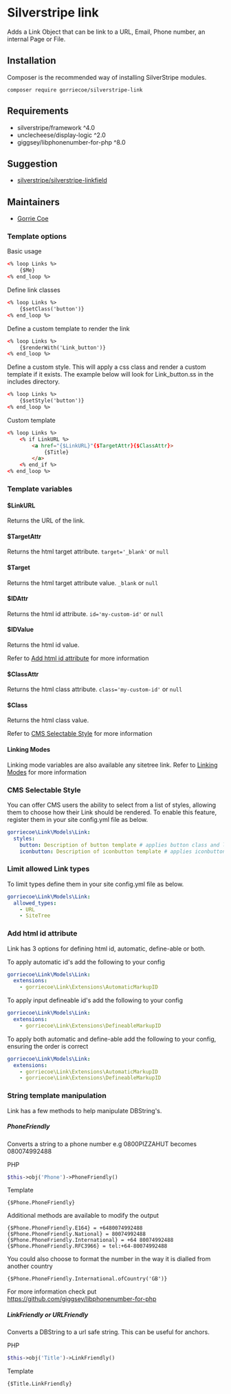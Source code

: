 # Silverstripe link
Adds a Link Object that can be link to a URL, Email, Phone number, an internal Page or File.

## Installation
Composer is the recommended way of installing SilverStripe modules.
```
composer require gorriecoe/silverstripe-link
```

## Requirements

- silverstripe/framework ^4.0
- unclecheese/display-logic ^2.0
- giggsey/libphonenumber-for-php ^8.0

## Suggestion

- [silverstripe/silverstripe-linkfield](https://github.com/gorriecoe/silverstripe-linkfield)

## Maintainers

- [Gorrie Coe](https://github.com/gorriecoe)

### Template options

Basic usage

```html
<% loop Links %>
    {$Me}
<% end_loop %>
```

Define link classes
```html
<% loop Links %>
    {$setClass('button')}
<% end_loop %>
```

Define a custom template to render the link

```html
<% loop Links %>
    {$renderWith('Link_button')}
<% end_loop %>
```

Define a custom style.  This will apply a css class and render a custom template if it exists.  The example below will look for Link_button.ss in the includes directory.

```html
<% loop Links %>
    {$setStyle('button')}
<% end_loop %>
```

Custom template

```html
<% loop Links %>
    <% if LinkURL %>
        <a href="{$LinkURL}"{$TargetAttr}{$ClassAttr}>
            {$Title}
        </a>
    <% end_if %>
<% end_loop %>
```

### Template variables
#### $LinkURL
Returns the URL of the link.
#### $TargetAttr
Returns the html target attribute. `target='_blank'` or `null`
#### $Target
Returns the html target attribute value. `_blank` or `null`
#### $IDAttr
Returns the html id attribute. `id='my-custom-id'` or `null`
#### $IDValue
Returns the html id value.

Refer to [Add html id attribute](https://github.com/gorriecoe/silverstripe-link#add-html-id-attribute) for more information

#### $ClassAttr
Returns the html class attribute. `class='my-custom-id'` or `null`
#### $Class
Returns the html class value.

Refer to [CMS Selectable Style](https://github.com/gorriecoe/silverstripe-link#cms-selectable-style) for more information

#### Linking Modes
Linking mode variables are also available any sitetree link.
Refer to [Linking Modes](https://docs.silverstripe.org/en/4/developer_guides/templates/common_variables/#linking-modes) for more information

### CMS Selectable Style

You can offer CMS users the ability to select from a list of styles, allowing them to choose how their Link should be rendered. To enable this feature, register them in your site config.yml file as below.

```yaml
gorriecoe\Link\Models\Link:
  styles:
    button: Description of button template # applies button class and looks for Link_button.ss template
    iconbutton: Description of iconbutton template # applies iconbutton class and looks for Link_iconbutton.ss template
```

### Limit allowed Link types

To limit types define them in your site config.yml file as below.

```yaml
gorriecoe\Link\Models\Link:
  allowed_types:
    - URL
    - SiteTree
```

### Add html id attribute

Link has 3 options for defining html id, automatic, define-able or both.

To apply automatic id's add the following to your config
```yaml
gorriecoe\Link\Models\Link:
  extensions:
    - gorriecoe\Link\Extensions\AutomaticMarkupID
```

To apply input defineable id's add the following to your config
```yaml
gorriecoe\Link\Models\Link:
  extensions:
    - gorriecoe\Link\Extensions\DefineableMarkupID
```

To apply both automatic and define-able add the following to your config,
ensuring the order is correct
```yaml
gorriecoe\Link\Models\Link:
  extensions:
    - gorriecoe\Link\Extensions\AutomaticMarkupID
    - gorriecoe\Link\Extensions\DefineableMarkupID
```

### String template manipulation
Link has a few methods to help manipulate DBString's.

##### PhoneFriendly
Converts a string to a phone number e.g 0800PIZZAHUT becomes 080074992488

PHP
```php
$this->obj('Phone')->PhoneFriendly()
```
Template
```
{$Phone.PhoneFriendly}

```

Additional methods are available to modify the output
```
{$Phone.PhoneFriendly.E164} = +6480074992488
{$Phone.PhoneFriendly.National} = 80074992488
{$Phone.PhoneFriendly.International} = +64 80074992488
{$Phone.PhoneFriendly.RFC3966} = tel:+64-80074992488
```

You could also choose to format the number in the way it is dialled from another country
```
{$Phone.PhoneFriendly.International.ofCountry('GB')}
```

For more information check put https://github.com/giggsey/libphonenumber-for-php

##### LinkFriendly or URLFriendly
Converts a DBString to a url safe string.  This can be useful for anchors.

PHP
```php
$this->obj('Title')->LinkFriendly()
```
Template
```
{$Title.LinkFriendly}
```
